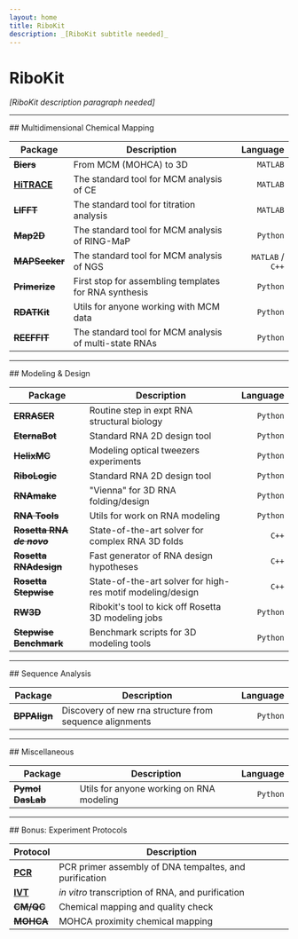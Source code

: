 ```yaml
---
layout: home
title: RiboKit
description: _[RiboKit subtitle needed]_
---
```


# RiboKit

_[RiboKit description paragraph needed]_

<hr/>
## Multidimensional Chemical Mapping

| Package | Description | Language |
| --- | --- | ---: |
| ~~**Biers**~~ | From MCM (MOHCA) to 3D | `MATLAB` |
| [**HiTRACE**](/hitrace) | The standard tool for MCM analysis of CE | `MATLAB` |
| ~~**LIFFT**~~ | The standard tool for titration analysis | `MATLAB` |
| ~~**Map2D**~~ | The standard tool for MCM analysis of RING-MaP | `Python` |
| ~~**MAPSeeker**~~ | The standard tool for MCM analysis of NGS | `MATLAB` / `C++` |
| ~~**Primerize**~~ | First stop for assembling templates for RNA synthesis | `Python` |
| ~~**RDATKit**~~ | Utils for anyone working with MCM data | `Python` |
| ~~**REEFFIT**~~ | The standard tool for MCM analysis of multi-state RNAs | `Python` |

<hr/>
## Modeling &amp; Design

| Package | Description | Language |
| --- | --- | ---: |
| ~~**ERRASER**~~ | Routine step in expt RNA structural biology | `Python` |
| ~~**EternaBot**~~ | Standard RNA 2D design tool | `Python` |
| ~~**HelixMC**~~ | Modeling optical tweezers experiments | `Python` |
| ~~**RiboLogic**~~ | Standard RNA 2D design tool | `Python` |
| ~~**RNAmake**~~ | "Vienna" for 3D RNA folding/design | `Python` |
| ~~**RNA Tools**~~ | Utils for work on RNA modeling | `Python` |
| ~~**Rosetta RNA _de novo_**~~ | State-of-the-art solver for complex RNA 3D folds | `C++` |
| ~~**Rosetta RNAdesign**~~ | Fast generator of RNA design hypotheses | `C++` |
| ~~**Rosetta Stepwise**~~ | State-of-the-art solver for high-res motif modeling/design | `C++` |
| ~~**RW3D**~~ | Ribokit's tool to kick off Rosetta 3D modeling jobs | `Python` |
| ~~**Stepwise Benchmark**~~ | Benchmark scripts for 3D modeling tools | `Python` |

<hr/>
## Sequence Analysis

| Package | Description | Language |
| --- | --- | ---: |
| ~~**BPPAlign**~~ | Discovery of new rna structure from sequence alignments | `Python` |

<hr/>
## Miscellaneous

| Package | Description | Language |
| --- | --- | ---: |
| ~~**Pymol DasLab**~~ | Utils for anyone working on RNA modeling | `Python` |

<hr/>
## Bonus: Experiment Protocols

| Protocol | Description |
| --- | --- |
| [**PCR**](https://primerize.stanford.edu/protocol/#PCR) | PCR primer assembly of DNA tempaltes, and purification |
| [**IVT**](https://primerize.stanford.edu/protocol/#IVT) | _in vitro_ transcription of RNA, and purification |
| ~~**CM/QC**~~ | Chemical mapping and quality check |
| ~~**MOHCA**~~ | MOHCA proximity chemical mapping |

